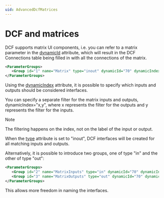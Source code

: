 ```yaml
---
uid: AdvancedDcfMatrices
---
```


# DCF and matrices

DCF supports matrix UI components, i.e. you can refer to a matrix parameter in the [dynamicId](xref:Protocol.ParameterGroups.Group-dynamicId) attribute, which will result in the DCF Connections table being filled in with all the connections of the matrix.

```xml
<ParameterGroups>
   <Group id="1" name="Matrix" type="inout" dynamicId="70" dynamicIndex="*" />
</ParameterGroups>
```

Using the [dynamicIndex](xref:Protocol.ParameterGroups.Group-dynamicIndex) attribute, it is possible to specify which inputs and outputs should be considered interfaces.

You can specify a separate filter for the matrix inputs and outputs, dynamicIndex="x,y", where x represents the filter for the outputs and y represents the filter for the inputs.

> [!NOTE]
> The filtering happens on the index, not on the label of the input or output.

When the [type](xref:Protocol.ParameterGroups.Group-type) attribute is set to "inout", DCF interfaces will be created for all matching inputs and outputs.

Alternatively, it is possible to introduce two groups, one of type "in" and the other of type "out"<!--  RN 10661 -->:

```xml
<ParameterGroups>
   <Group id="2" name="MatrixInputs" type="in" dynamicId="70" dynamicIndex="*" />
   <Group id="3" name="MatrixOutputs" type="out" dynamicId="70" dynamicIndex="*" />
</ParameterGroups>
```

This allows more freedom in naming the interfaces.
